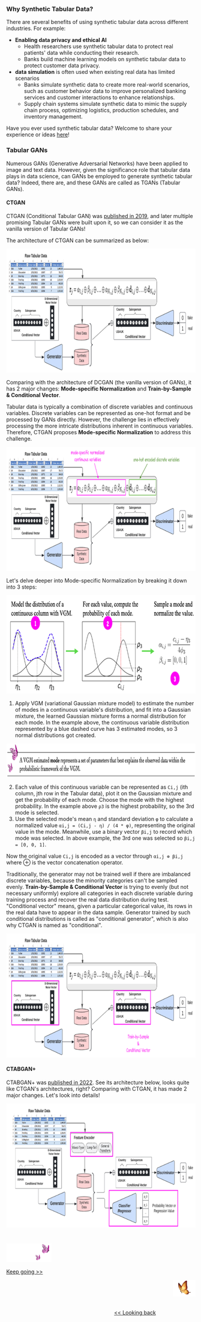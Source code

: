### Why Synthetic Tabular Data?

There are several benefits of using synthetic tabular data across different industries. For example:
* <b>Enabling data privacy and ethical AI</b>
  * Health researchers use synthetic tabular data to protect real patients' data while conducting their research.
  * Banks build machine learning models on synthetic tabular data to protect customer data privacy.
* <b>data simulation</b> is often used when existing real data has limited scenarios
  * Banks simulate synthetic data to create more real-world scenarios, such as customer behavior data to improve personalized banking services and customer interactions to enhance relationships.
  * Supply chain systems simulate synthetic data to mimic the supply chain process, optimizing logistics, production schedules, and inventory management.

Have you ever used synthetic tabular data? Welcome to share your experience or ideas [here][1]!


### Tabular GANs

Numerous GANs (Generative Adversarial Networks) have been applied to image and text data. However, given the significance role that tabular data plays in data science, can GANs be employed to generate synthetic tabular data? Indeed, there are, and these GANs are called as TGANs (Tabular GANs). 


#### CTGAN

CTGAN (Conditional Tabular GAN) was [published in 2019][2], and later multiple promising Tabular GANs were built upon it, so we can consider it as the vanilla version of Tabular GANs!

The architecture of CTGAN can be summarized as below:

<img src="https://github.com/lady-h-world/My_Garden/blob/main/images/Secret_Guest_images/ctgan_architecture.png" width="961" height="330" />

Comparing with the architecture of DCGAN (the vanilla version of GANs), it has 2 major changes: <b>Mode-specific Normalization</b> and <b>Train-by-Sample & Conditional Vector</b>.

Tabular data is typically a combination of discrete variables and continuous variables. Discrete variables can be represented as one-hot format and be processed by GANs directly. However, the challenge lies in effectively processing the more intricate distributions inherent in continuous variables. Therefore, CTGAN proposes <b>Mode-specific Normalization</b> to address this challenge.

<img src="https://github.com/lady-h-world/My_Garden/blob/main/images/Secret_Guest_images/ctgan_msn_rep.png" width="961" height="330" />

Let's delve deeper into Mode-specific Normalization by breaking it down into 3 steps:

<img src="https://github.com/lady-h-world/My_Garden/blob/main/images/Secret_Guest_images/msn.png" width="768" height="262" />

1. Apply VGM (variational Gaussian mixture model) to estimate the number of modes in a continuous variable's distribution, and fit into a Gaussian mixture, the learned Gaussian mixture forms a normal distribution for each mode. In the example above, the continuous variable distribution represented by a blue dashed curve has 3 estimated modes, so 3 normal distributions got created.

<p align="left">
<img src="https://github.com/lady-h-world/My_Garden/blob/main/images/notes/VGM_mode.png" width="880" height="90" />
</p>

2. Each value of this continuous variable can be represented as `Ci,j` (ith column, jth row in the Tabular data), plot it on the Gaussian mixture and get the probability of each mode. Choose the mode with the highest probability. In the example above `ρ3` is the highest probability, so the 3rd mode is selected.
3. Use the selected mode's mean `η` and standard deviation `φ` to calculate a normalized value `αi,j = (Ci,j - η) / (4 * φ)`, representing the original value in the mode. Meanwhile, use a binary vector `βi,j` to record which mode was selected. In above example, the 3rd one was selected so `βi,j = [0, 0, 1]`.

Now the original value `Ci,j` is encoded as a vector through `αi,j ⊕ βi,j` where ⊕ is the vector concatenation operator. 

Traditionally, the generator may not be trained well if there are imbalanced discrete variables, because the minority categories can't be sampled evenly. <b>Train-by-Sample & Conditional Vector</b> is trying to evenly (but not necessary uniformly) explore all categories in each discrete variable during training process and recover the real data distribution during test. "Conditional vector" means, given a particular categorical value, its rows in the real data have to appear in the data sample. Generator trained by such conditional distributions is called as "conditional generator", which is also why CTGAN is named as "conditional".


<img src="https://github.com/lady-h-world/My_Garden/blob/main/images/Secret_Guest_images/ctgan_cv.png" width="961" height="330" />


#### CTABGAN+

CTABGAN+ was [published in 2022][3]. See its architecture below, looks quite like CTGAN's architectures, right? Comparing with CTGAN, it has made 2 major changes. Let's look into details!

<img src="https://github.com/lady-h-world/My_Garden/blob/main/images/Secret_Guest_images/ctabgan+.png" width="961" height="330" />

#
<p align="left">
<img src="https://github.com/lady-h-world/My_Garden/blob/main/images/follow_us.png" width="120" height="50" />
</p>

[Keep going >>][4]

<p align="right">
<img src="https://github.com/lady-h-world/My_Garden/blob/main/images/going_back.png" width="60" height="44" />
</p>

&nbsp;&nbsp;&nbsp;&nbsp;&nbsp;&nbsp;&nbsp;&nbsp;&nbsp;&nbsp;&nbsp;&nbsp;&nbsp;&nbsp;&nbsp;&nbsp;&nbsp;&nbsp;&nbsp;&nbsp;&nbsp;&nbsp;&nbsp;&nbsp;&nbsp;&nbsp;&nbsp;&nbsp;&nbsp;&nbsp;&nbsp;&nbsp;&nbsp;&nbsp;&nbsp;&nbsp;&nbsp;&nbsp;&nbsp;&nbsp;&nbsp;&nbsp;&nbsp;&nbsp;&nbsp;&nbsp;&nbsp;&nbsp;&nbsp;&nbsp;&nbsp;&nbsp;&nbsp;&nbsp;&nbsp;&nbsp;&nbsp;&nbsp;&nbsp;&nbsp;&nbsp;&nbsp;&nbsp;&nbsp;&nbsp;&nbsp;&nbsp;&nbsp;&nbsp;&nbsp;&nbsp;&nbsp;&nbsp;&nbsp;&nbsp;&nbsp;&nbsp;&nbsp;&nbsp;&nbsp;&nbsp;&nbsp;&nbsp;&nbsp;&nbsp;&nbsp;&nbsp;&nbsp;&nbsp;&nbsp;&nbsp;&nbsp;&nbsp;&nbsp;&nbsp;&nbsp;&nbsp;&nbsp;&nbsp;&nbsp;&nbsp;&nbsp;&nbsp;&nbsp;&nbsp;&nbsp;&nbsp;&nbsp;&nbsp;&nbsp;&nbsp;&nbsp;&nbsp;&nbsp;&nbsp;&nbsp;&nbsp;&nbsp;&nbsp;&nbsp;&nbsp;&nbsp;&nbsp;&nbsp;&nbsp;&nbsp;&nbsp;&nbsp;&nbsp;&nbsp;&nbsp;&nbsp;&nbsp;&nbsp;&nbsp;&nbsp;&nbsp;&nbsp;&nbsp;&nbsp;&nbsp;&nbsp;&nbsp;&nbsp;&nbsp;&nbsp;&nbsp;&nbsp;&nbsp;&nbsp;&nbsp;&nbsp;&nbsp;&nbsp;&nbsp;&nbsp;&nbsp;&nbsp;&nbsp;&nbsp;&nbsp;&nbsp;&nbsp;&nbsp;&nbsp;&nbsp;&nbsp;&nbsp;&nbsp;&nbsp;&nbsp;&nbsp;&nbsp;&nbsp;&nbsp;&nbsp;&nbsp;&nbsp;&nbsp;&nbsp;&nbsp;&nbsp;&nbsp;&nbsp;&nbsp;&nbsp;&nbsp;&nbsp;&nbsp;&nbsp;&nbsp;&nbsp;&nbsp;&nbsp;&nbsp;&nbsp;&nbsp;&nbsp;&nbsp;&nbsp;&nbsp;[<< Looking back][5]


[1]:https://github.com/lady-h-world/My_Garden/discussions
[2]:https://arxiv.org/pdf/1907.00503.pdf
[3]:https://arxiv.org/pdf/2204.00401.pdf
[4]:https://github.com/lady-h-world/My_Garden/blob/main/reading_pages/Secret_Guest/tgans4.md
[5]:https://github.com/lady-h-world/My_Garden/blob/main/reading_pages/Secret_Guest/tgans2.md